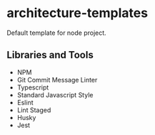 # architecture-templates

Default template for node project.

## Libraries and Tools

* NPM
* Git Commit Message Linter
* Typescript
* Standard Javascript Style
* Eslint
* Lint Staged
* Husky
* Jest
